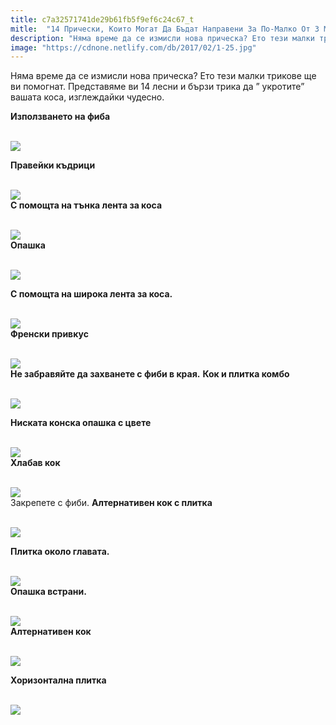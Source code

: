 ```yaml
---
title: c7a32571741de29b61fb5f9ef6c24c67_t
mitle:  "14 Прически, Които Могат Да Бъдат Направени За По-Малко От 3 Минути!"
description: "Няма време да се измисли нова прическа? Ето тези малки трикове ще ви помогнат. Представяме ви 14 лесни и бързи трика да &qout; укротите&qout; вашата коса, изглеждайки чудесно. Из"
image: "https://cdnone.netlify.com/db/2017/02/1-25.jpg"
---
```


 <p>Няма време да се измисли нова прическа? Ето тези малки трикове ще ви помогнат. Представяме ви 14 лесни и бързи трика да ” укротите” вашата коса, изглеждайки чудесно.</p>      <p><strong>Използването на фиба</strong></p> <p> <br/><img src="https://cdnone.netlify.com/db/2017/02/1-25.jpg"/><br/></p> <p> <strong>Правейки къдрици</strong></p>      <p> <br/><img src="https://cdnone.netlify.com/db/2017/02/2-27.jpg"/><br/> <strong>С помощта на тънка лента за коса</strong></p> <p> <br/><img src="https://cdnone.netlify.com/db/2017/02/3-27.jpg"/><br/> <strong>Опашка</strong></p> <p> <br/><img src="https://cdnone.netlify.com/db/2017/02/4-28.jpg"/><br/></p> <p> <strong>С помощта на широка лента за коса.</strong></p>      <p> <br/><img src="https://cdnone.netlify.com/db/2017/02/5-27.jpg"/><br/> <strong>Френски привкус</strong></p> <p> <br/><img src="https://cdnone.netlify.com/db/2017/02/6-26.jpg"/><br/> <strong>Не забравяйте да захванете с фиби в края.</strong> <strong>Кок и плитка комбо</strong></p> <p> <br/><img src="https://cdnone.netlify.com/db/2017/02/7-26.jpg"/><br/></p> <p> <strong>Ниската конска опашка с цвете</strong></p> <p> <br/><img src="https://cdnone.netlify.com/db/2017/02/8-25.jpg"/><br/> <strong>Хлабав кок</strong></p> <p> <br/><img src="https://cdnone.netlify.com/db/2017/02/9-24.jpg"/><br/> Закрепете с фиби. <strong>Алтернативен кок с плитка</strong></p>      <p> <br/><img src="https://cdnone.netlify.com/db/2017/02/10-22.jpg"/><br/></p>  <p><strong>Плитка около главата.</strong></p> <p> <br/><img src="https://cdnone.netlify.com/db/2017/02/11-21.jpg"/><br/> <strong>Опашка встрани.</strong></p> <p> <br/><img src="https://cdnone.netlify.com/db/2017/02/12-15.jpg"/><br/> <strong>Алтернативен кок</strong></p>      <p> <br/><img src="https://cdnone.netlify.com/db/2017/02/13-15.jpg"/><br/></p> <p> <strong>Хоризонтална плитка</strong></p> <p> <br/><img src="https://cdnone.netlify.com/db/2017/02/14-15.jpg"/><br/></p>       